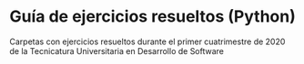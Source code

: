 # Guía de ejercicios resueltos (Python)
Carpetas con ejercicios resueltos durante el primer cuatrimestre de 2020 de la Tecnicatura Universitaria en Desarrollo de Software
